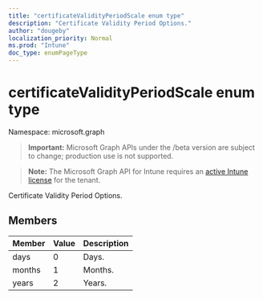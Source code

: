 ```yaml
---
title: "certificateValidityPeriodScale enum type"
description: "Certificate Validity Period Options."
author: "dougeby"
localization_priority: Normal
ms.prod: "Intune"
doc_type: enumPageType
---
```


# certificateValidityPeriodScale enum type

Namespace: microsoft.graph

> **Important:** Microsoft Graph APIs under the /beta version are subject to change; production use is not supported.

> **Note:** The Microsoft Graph API for Intune requires an [active Intune license](https://go.microsoft.com/fwlink/?linkid=839381) for the tenant.

Certificate Validity Period Options.

## Members
|Member|Value|Description|
|:---|:---|:---|
|days|0|Days.|
|months|1|Months.|
|years|2|Years.|




